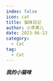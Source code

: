 ```yaml
---
index: false
icon: cat
title: 猫咪日记
author: 小苹果儿
date: 2023-06-23
category:
  - Cat
tag:
  - Cat
---
```


***我的小猫咪***
